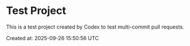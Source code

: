# Test Project

This is a test project created by Codex to test multi-commit pull requests.

Created at: 2025-09-26 15:50:56 UTC

